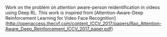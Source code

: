 Work on the problem on attention aware-person reidentification in videos using Deep RL. This work is inspired from [Attention-Aware-Deep Reinforcement Learning for Video Face Recognition] (http://openaccess.thecvf.com/content_ICCV_2017/papers/Rao_Attention-Aware_Deep_Reinforcement_ICCV_2017_paper.pdf)